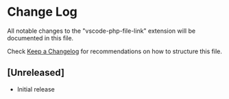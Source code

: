 # Change Log

All notable changes to the "vscode-php-file-link" extension will be documented in this file.

Check [Keep a Changelog](http://keepachangelog.com/) for recommendations on how to structure this file.

## [Unreleased]

- Initial release
